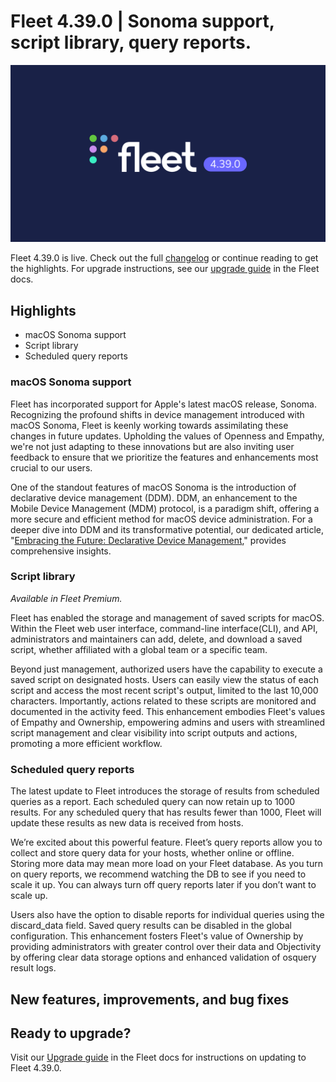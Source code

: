 # Fleet 4.39.0 | Sonoma support, script library, query reports.

![Fleet 4.39.0](../website/assets/images/articles/fleet-4.39.0-1600x900@2x.png)

Fleet 4.39.0 is live. Check out the full [changelog](https://github.com/fleetdm/fleet/releases/tag/fleet-v4.39.0) or continue reading to get the highlights.
For upgrade instructions, see our [upgrade guide](https://fleetdm.com/docs/deploying/upgrading-fleet) in the Fleet docs.


## Highlights

* macOS Sonoma support
* Script library
* Scheduled query reports


### macOS Sonoma support

Fleet has incorporated support for Apple's latest macOS release, Sonoma. Recognizing the profound shifts in device management introduced with macOS Sonoma, Fleet is keenly working towards assimilating these changes in future updates. Upholding the values of Openness and Empathy, we're not just adapting to these innovations but are also inviting user feedback to ensure that we prioritize the features and enhancements most crucial to our users.

One of the standout features of macOS Sonoma is the introduction of declarative device management (DDM). DDM, an enhancement to the Mobile Device Management (MDM) protocol, is a paradigm shift, offering a more secure and efficient method for macOS device administration. For a deeper dive into DDM and its transformative potential, our dedicated article, "[Embracing the Future: Declarative Device Management](https://fleetdm.com/announcements/embracing-the-future-declarative-device-management)," provides comprehensive insights.


### Script library

_Available in Fleet Premium._

Fleet has enabled the storage and management of saved scripts for macOS. Within the Fleet web user interface, command-line interface(CLI), and API, administrators and maintainers can add, delete, and download a saved script, whether affiliated with a global team or a specific team. 

Beyond just management, authorized users have the capability to execute a saved script on designated hosts. Users can easily view the status of each script and access the most recent script's output, limited to the last 10,000 characters. Importantly, actions related to these scripts are monitored and documented in the activity feed. This enhancement embodies Fleet's values of Empathy and Ownership, empowering admins and users with streamlined script management and clear visibility into script outputs and actions, promoting a more efficient workflow.


### Scheduled query reports

The latest update to Fleet introduces the storage of results from scheduled queries as a report. Each scheduled query can now retain up to 1000 results. For any scheduled query that has results fewer than 1000, Fleet will update these results as new data is received from hosts. 

We’re excited about this powerful feature. Fleet’s query reports allow you to collect and store query data for your hosts, whether online or offline. Storing more data may mean more load on your Fleet database. As you turn on query reports, we recommend watching the DB to see if you need to scale it up. You can always turn off query reports later if you don’t want to scale up.

Users also have the option to disable reports for individual queries using the discard_data field. Saved query results can be disabled in the global configuration. This enhancement fosters Fleet's value of Ownership by providing administrators with greater control over their data and Objectivity by offering clear data storage options and enhanced validation of osquery result logs.




## New features, improvements, and bug fixes




## Ready to upgrade?

Visit our [Upgrade guide](https://fleetdm.com/docs/deploying/upgrading-fleet) in the Fleet docs for instructions on updating to Fleet 4.39.0.

<meta name="category" value="releases">
<meta name="authorFullName" value="JD Strong">
<meta name="authorGitHubUsername" value="spokanemac">
<meta name="publishedOn" value="2023-10-26">
<meta name="articleTitle" value="Fleet 4.39.0 | Sonoma support, script library, query reports.">
<meta name="articleImageUrl" value="../website/assets/images/articles/fleet-4.39.0-1600x900@2x.png">
